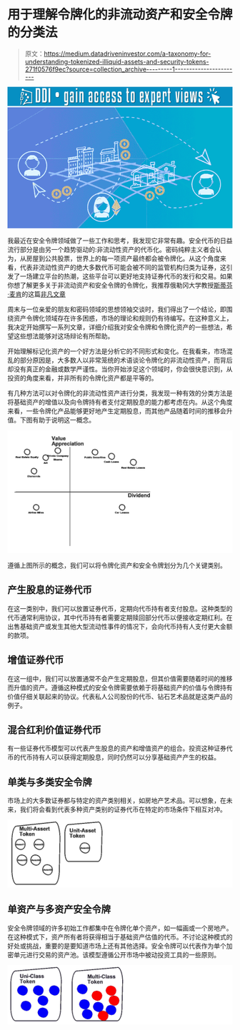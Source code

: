 # 用于理解令牌化的非流动资产和安全令牌的分类法

> 原文：<https://medium.datadriveninvestor.com/a-taxonomy-for-understanding-tokenized-illiquid-assets-and-security-tokens-271f0576f9ec?source=collection_archive---------1----------------------->

[![](img/c2dd18337e6a327ce02225f1e6df4c12.png)](http://www.track.datadriveninvestor.com/1B9E)![](img/e858aba1e298a8849d580e8016f2057d.png)

我最近在安全令牌领域做了一些工作和思考，我发现它非常有趣。安全代币的日益流行部分是由另一个趋势驱动的:非流动性资产的代币化。密码纯粹主义者会认为，从房屋到公共股票，世界上的每一项资产最终都会被令牌化。从这个角度来看，代表非流动性资产的绝大多数代币可能会被不同的监管机构归类为证券，这引发了一场建立平台的热潮，这些平台可以更好地支持证券代币的发行和交易。如果你想了解更多关于非流动资产和安全令牌的令牌化，我推荐俄勒冈大学教授[斯蒂芬·麦肯](https://hackernoon.com/@sbmckeon)的这篇[非凡文章](https://hackernoon.com/traditional-asset-tokenization-b8a59585a7e0)

周末与一位亲爱的朋友和密码领域的思想领袖交谈时，我们得出了一个结论，即围绕资产令牌化领域存在许多困惑，市场的理论和规则仍有待编写。在这种意义上，我决定开始撰写一系列文章，详细介绍我对安全令牌和令牌化资产的一些想法，希望这些想法能够对这场辩论有所帮助。

开始理解标记化资产的一个好方法是分析它的不同形式和变化。在我看来，市场混乱的部分原因是，大多数人以非常笼统的术语谈论令牌化的非流动性资产，而背后却没有真正的金融或数学严谨性。当你开始涉足这个领域时，你会很快意识到，从投资的角度来看，并非所有的令牌化资产都是平等的。

有几种方法可以对令牌化的非流动性资产进行分类，我发现一种有效的分类方法是将基础资产的增值以及向令牌持有者支付定期股息的能力都考虑在内。从这个角度来看，一些令牌化产品能够更好地产生定期股息，而其他产品随着时间的推移会升值。下图有助于说明这一概念。

![](img/18681454249d3b4e3cb4c5940cd54e5f.png)

遵循上图所示的概念，我们可以将令牌化资产和安全令牌划分为几个关键类别。

## 产生股息的证券代币

在这一类别中，我们可以放置证券代币，定期向代币持有者支付股息。这种类型的代币通常利用协议，其中代币持有者需要定期赎回部分代币以便接收定期红利。在出售基础资产或发生其他大型流动性事件的情况下，会向代币持有人支付更大金额的款项。

## 增值证券代币

在这一组中，我们可以放置通常不会产生定期股息，但其价值需要随着时间的推移而升值的资产。遵循这种模式的安全令牌需要依赖于将基础资产的价值与令牌持有价值仔细关联起来的协议。代表私人公司股份的代币、钻石艺术品就是这类产品的例子。

## 混合红利价值证券代币

有一些证券代币模型可以代表产生股息的资产和增值资产的组合。投资这种证券代币的代币持有人可以获得定期股息，同时仍然可以分享基础资产产生的权益。

## 单类与多类安全令牌

市场上的大多数证券都与特定的资产类别相关，如房地产艺术品。可以想象，在未来，我们将会看到代表多种资产类别的证券代币在特定的市场条件下相互对冲。

![](img/e397c5e9c7d44fe5686ad8b8b0077c05.png)

## 单资产与多资产安全令牌

安全令牌领域的许多初始工作都集中在令牌化单个资产，如一幅画或一个房地产。在这种模式下，资产所有者将获得相当于基础资产估值的代币。不讨论这种模式的好处或挑战，重要的是要知道市场上还有其他选择。安全令牌可以代表作为单个加密单元进行交易的资产池。该模型遵循公开市场中被动投资工具的一些原则。

![](img/4eb16478a4c7c980f9fffbc7d2e68c43.png)